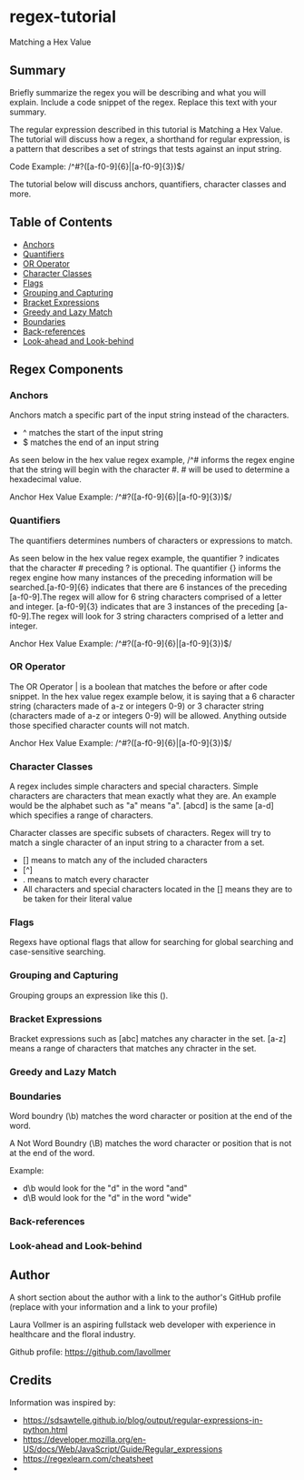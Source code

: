 # regex-tutorial

Matching a Hex Value 

## Summary

Briefly summarize the regex you will be describing and what you will explain. Include a code snippet of the regex. Replace this text with your summary.

The regular expression described in this tutorial is Matching a Hex Value. The tutorial will discuss how a regex, a shorthand for regular expression, is a pattern that describes a set of strings that tests against an input string.

Code Example: /^#?([a-f0-9]{6}|[a-f0-9]{3})$/

The tutorial below will discuss anchors, quantifiers, character classes and more. 

## Table of Contents

- [Anchors](#anchors)
- [Quantifiers](#quantifiers)
- [OR Operator](#or-operator)
- [Character Classes](#character-classes)
- [Flags](#flags)
- [Grouping and Capturing](#grouping-and-capturing)
- [Bracket Expressions](#bracket-expressions)
- [Greedy and Lazy Match](#greedy-and-lazy-match)
- [Boundaries](#boundaries)
- [Back-references](#back-references)
- [Look-ahead and Look-behind](#look-ahead-and-look-behind)

## Regex Components

### Anchors

Anchors match a specific part of the input string instead of the characters.

* ^ matches the start of the input string
* $ matches the end of an input string

As seen below in the hex value regex example, /^# informs the regex engine that the string will begin with the character #. # will be used to determine a hexadecimal value. 

Anchor Hex Value Example: /^#?([a-f0-9]{6}|[a-f0-9]{3})$/

### Quantifiers

The quantifiers determines numbers of characters or expressions to match.

As seen below in the hex value regex example, the quantifier ? indicates that the character # preceding ? is optional. The quantifier {} informs the regex engine how many instances of the preceding information will be searched.[a-f0-9]{6} indicates that there are 6 instances of the preceding [a-f0-9].The regex will allow for 6 string characters comprised of a letter and integer. [a-f0-9]{3} indicates that are 3 instances of the preceding [a-f0-9].The regex will look for 3 string characters comprised of a letter and integer.

Anchor Hex Value Example: /^#?([a-f0-9]{6}|[a-f0-9]{3})$/

### OR Operator

The OR Operator | is a boolean that matches the before or after code snippet. In the hex value regex example below, it is saying that a 6 character string (characters made of a-z or integers 0-9) or 3 character string (characters made of a-z or integers 0-9) will be allowed. Anything outside those specified character counts will not match.

Anchor Hex Value Example: /^#?([a-f0-9]{6}|[a-f0-9]{3})$/

### Character Classes

A regex includes simple characters and special characters. Simple characters are characters that mean exactly what they are. An example would be the alphabet such as "a" means "a". [abcd] is the same [a-d] which specifies a range of characters.

Character classes are specific subsets of characters. Regex will try to match a single character of an input string to a character from a set.

* [] means to match any of the included characters
* [^]
* . means to match every character
* All characters and special characters located in the [] means they are to be taken for their literal value

### Flags

Regexs have optional flags that allow for searching for global searching and case-sensitive searching. 

### Grouping and Capturing

Grouping groups an expression like this ().

### Bracket Expressions

Bracket expressions such as [abc] matches any character in the set. [a-z] means a range of characters that matches any chracter in the set.

### Greedy and Lazy Match

### Boundaries

Word boundry (\b) matches the word character or position at the end of the word. 

A Not Word Boundry (\B) matches the word character or position that is not at the end of the word.

Example:
* d\b would look for the "d" in the word "and"
* d\B would look for the "d" in the word "wide"

### Back-references

### Look-ahead and Look-behind



## Author

A short section about the author with a link to the author's GitHub profile (replace with your information and a link to your profile)

Laura Vollmer is an aspiring fullstack web developer with experience in healthcare and the floral industry.

Github profile: https://github.com/lavollmer

## Credits

Information was inspired by:

* https://sdsawtelle.github.io/blog/output/regular-expressions-in-python.html
* https://developer.mozilla.org/en-US/docs/Web/JavaScript/Guide/Regular_expressions
* https://regexlearn.com/cheatsheet
*